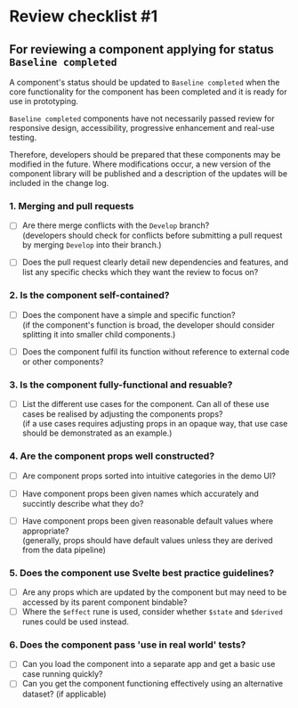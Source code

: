 # Review checklist #1

## For reviewing a component applying for status `Baseline completed`

A component's status should be updated to `Baseline completed` when the core functionality for the component has been completed and it is ready for use in prototyping.

`Baseline completed` components have not necessarily passed review for responsive design, accessibility, progressive enhancement and real-use testing.

Therefore, developers should be prepared that these components may be modified in the future. Where modifications occur, a new version of the component library will be published and a description of the updates will be included in the change log.

### 1. Merging and pull requests

- [ ] Are there merge conflicts with the `Develop` branch? <br>
      (developers should check for conflicts before submitting a pull request by merging `Develop` into their branch.)

- [ ] Does the pull request clearly detail new dependencies and features, and list any specific checks which they want the review to focus on?

### 2. Is the component self-contained?

- [ ] Does the component have a simple and specific function? <br>
      (if the component's function is broad, the developer should consider splitting it into smaller child components.)

- [ ] Does the component fulfil its function without reference to external code or other components? <br>

### 3. Is the component fully-functional and resuable?

- [ ] List the different use cases for the component. Can all of these use cases be realised by adjusting the components props? <br>
      (if a use cases requires adjusting props in an opaque way, that use case should be demonstrated as an example.)

### 4. Are the component props well constructed?

- [ ] Are component props sorted into intuitive categories in the demo UI?
- [ ] Have component props been given names which accurately and succintly describe what they do?

- [ ] Have component props been given reasonable default values where appropriate? <br>
      (generally, props should have default values unless they are derived from the data pipeline)

### 5. Does the component use Svelte best practice guidelines?

- [ ] Are any props which are updated by the component but may need to be accessed by its parent component bindable?
- [ ] Where the `$effect` rune is used, consider whether `$state` and `$derived` runes could be used instead.

### 6. Does the component pass 'use in real world' tests?

- [ ] Can you load the component into a separate app and get a basic use case running quickly?
- [ ] Can you get the component functioning effectively using an alternative dataset? (if applicable)
